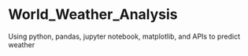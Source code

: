 # World_Weather_Analysis
Using python, pandas, jupyter notebook, matplotlib, and APIs to predict weather
